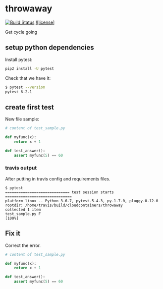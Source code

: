 # throwaway

[![Build Status](https://travis-ci.org/cloudcontainers/throwaway.svg?branch=main)](https://travis-ci.org/cloudcontainers/throwaway)
[![license]](https://img.shields.io/github/license/cloudcontainers/throwaway)


Get cycle going

## setup python dependencies

Install pytest:

```bash
pip2 install -U pytest
```

Check that we have it:

```bash
$ pytest --version
pytest 6.2.1
```

## create first test

New file sample:

```python
# content of test_sample.py

def myfunc(x):
    return x + 1

def test_answer():
    assert myfunc(5) == 60
```

### travis output

After putting in travis config and requirements files.

```text
$ pytest
============================= test session starts ==============================
platform linux -- Python 3.6.7, pytest-5.4.3, py-1.7.0, pluggy-0.12.0
rootdir: /home/travis/build/cloudcontainers/throwaway
collected 1 item
test_sample.py F                                                         [100%]
```

## Fix it

Correct the error.

```python
# content of test_sample.py

def myfunc(x):
    return x + 1

def test_answer():
    assert myfunc(5) == 60
```

